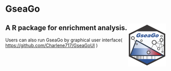 # GseaGo
## A R package for enrichment analysis.  <img src="Figures/GSEAGO.png" align="right" width="120" />


Users can also run GseaGo by graphical user interface( https://github.com/Charlene717/GseaGoUI )

